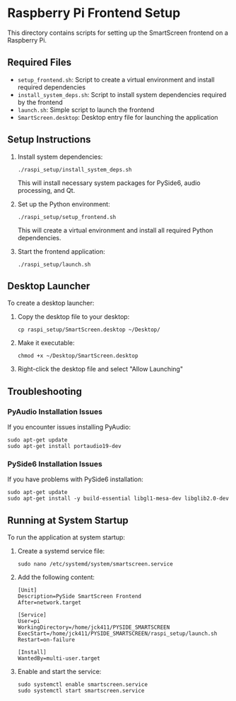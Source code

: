 # Raspberry Pi Frontend Setup

This directory contains scripts for setting up the SmartScreen frontend on a Raspberry Pi.

## Required Files

- `setup_frontend.sh`: Script to create a virtual environment and install required dependencies
- `install_system_deps.sh`: Script to install system dependencies required by the frontend
- `launch.sh`: Simple script to launch the frontend
- `SmartScreen.desktop`: Desktop entry file for launching the application

## Setup Instructions

1. Install system dependencies:
   ```
   ./raspi_setup/install_system_deps.sh
   ```
   
   This will install necessary system packages for PySide6, audio processing, and Qt.

2. Set up the Python environment:
   ```
   ./raspi_setup/setup_frontend.sh
   ```
   
   This will create a virtual environment and install all required Python dependencies.

3. Start the frontend application:
   ```
   ./raspi_setup/launch.sh
   ```

## Desktop Launcher

To create a desktop launcher:

1. Copy the desktop file to your desktop:
   ```
   cp raspi_setup/SmartScreen.desktop ~/Desktop/
   ```

2. Make it executable:
   ```
   chmod +x ~/Desktop/SmartScreen.desktop
   ```

3. Right-click the desktop file and select "Allow Launching"

## Troubleshooting

### PyAudio Installation Issues

If you encounter issues installing PyAudio:
```
sudo apt-get update
sudo apt-get install portaudio19-dev
```

### PySide6 Installation Issues

If you have problems with PySide6 installation:
```
sudo apt-get update
sudo apt-get install -y build-essential libgl1-mesa-dev libglib2.0-dev
```

## Running at System Startup

To run the application at system startup:

1. Create a systemd service file:
   ```
   sudo nano /etc/systemd/system/smartscreen.service
   ```

2. Add the following content:
   ```
   [Unit]
   Description=PySide SmartScreen Frontend
   After=network.target

   [Service]
   User=pi
   WorkingDirectory=/home/jck411/PYSIDE_SMARTSCREEN
   ExecStart=/home/jck411/PYSIDE_SMARTSCREEN/raspi_setup/launch.sh
   Restart=on-failure

   [Install]
   WantedBy=multi-user.target
   ```

3. Enable and start the service:
   ```
   sudo systemctl enable smartscreen.service
   sudo systemctl start smartscreen.service
   ``` 
